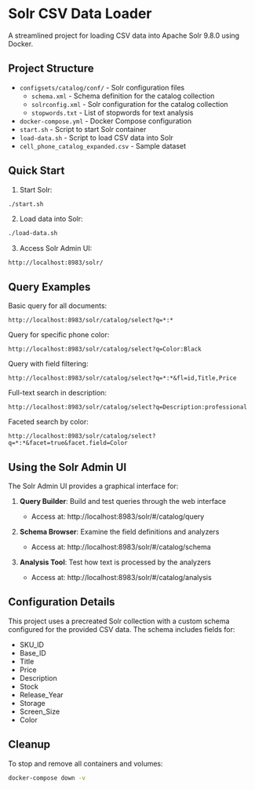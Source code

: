# Solr CSV Data Loader

A streamlined project for loading CSV data into Apache Solr 9.8.0 using Docker.

## Project Structure

- `configsets/catalog/conf/` - Solr configuration files
  - `schema.xml` - Schema definition for the catalog collection
  - `solrconfig.xml` - Solr configuration for the catalog collection
  - `stopwords.txt` - List of stopwords for text analysis
- `docker-compose.yml` - Docker Compose configuration
- `start.sh` - Script to start Solr container
- `load-data.sh` - Script to load CSV data into Solr
- `cell_phone_catalog_expanded.csv` - Sample dataset

## Quick Start

1. Start Solr:
```bash
./start.sh
```

2. Load data into Solr:
```bash
./load-data.sh
```

3. Access Solr Admin UI:
```
http://localhost:8983/solr/
```

## Query Examples

Basic query for all documents:
```
http://localhost:8983/solr/catalog/select?q=*:*
```

Query for specific phone color:
```
http://localhost:8983/solr/catalog/select?q=Color:Black
```

Query with field filtering:
```
http://localhost:8983/solr/catalog/select?q=*:*&fl=id,Title,Price
```

Full-text search in description:
```
http://localhost:8983/solr/catalog/select?q=Description:professional
```

Faceted search by color:
```
http://localhost:8983/solr/catalog/select?q=*:*&facet=true&facet.field=Color
```

## Using the Solr Admin UI

The Solr Admin UI provides a graphical interface for:

1. **Query Builder**: Build and test queries through the web interface
   - Access at: http://localhost:8983/solr/#/catalog/query

2. **Schema Browser**: Examine the field definitions and analyzers
   - Access at: http://localhost:8983/solr/#/catalog/schema

3. **Analysis Tool**: Test how text is processed by the analyzers
   - Access at: http://localhost:8983/solr/#/catalog/analysis

## Configuration Details

This project uses a precreated Solr collection with a custom schema configured for the provided CSV data. The schema includes fields for:

- SKU_ID
- Base_ID
- Title
- Price
- Description
- Stock
- Release_Year
- Storage
- Screen_Size
- Color

## Cleanup

To stop and remove all containers and volumes:
```bash
docker-compose down -v
